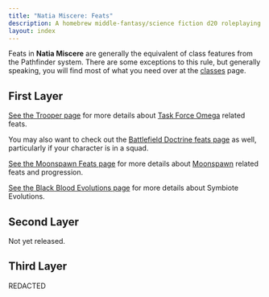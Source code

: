 ```yaml
---
title: "Natia Miscere: Feats"
description: A homebrew middle-fantasy/science fiction d20 roleplaying game system based on Pathfinder
layout: index
---
```


Feats in **Natia Miscere** are generally the equivalent of class features from the Pathfinder system. There are some exceptions to this rule, but generally speaking, you will find most of what you need over at the [classes](/classes) page.

## First Layer

[See the Trooper page](/feats/first-layer/trooper) for more details about [Task Force Omega](/classes/first-layer/trooper) related feats.

You may also want to check out the [Battlefield Doctrine feats page](/feats/first-layer/trooper/doctrines) as well, particularly if your character is in a squad.

[See the Moonspawn Feats page](/feats/first-layer/moonspawn) for more details about [Moonspawn](/classes/first-layer/moonspawn) related feats and progression.

[See the Black Blood Evolutions page](/feats/first-layer/symbiotes) for more details about Symbiote Evolutions.

## Second Layer

Not yet released.

## Third Layer

REDACTED
